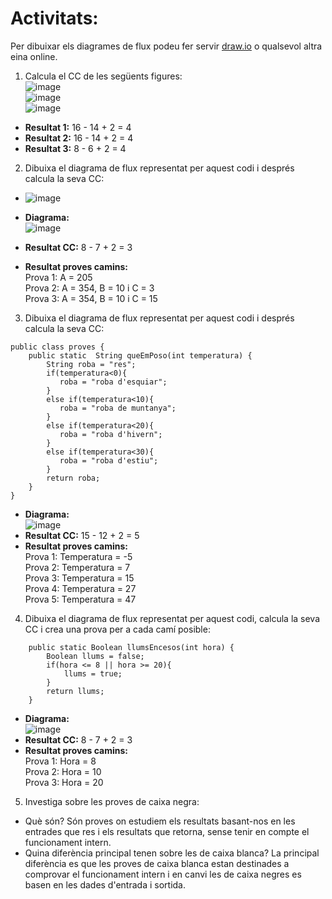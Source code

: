 # Activitats: 

Per dibuixar els diagrames de flux podeu fer servir [draw.io](https://draw.io) o qualsevol altra eina online.

1. Calcula el CC de les següents figures:  
  ![image](https://user-images.githubusercontent.com/110727546/204613022-4ab64342-2e06-438d-a7e8-570685b3c406.png)  
  ![image](https://user-images.githubusercontent.com/110727546/204613180-6d55bf09-28b8-417e-96f4-f71a762ac44c.png)  
  ![image](https://user-images.githubusercontent.com/110727546/204655229-8c3f28d7-3d8b-4746-a55d-331f89da39d2.png)  

  - **Resultat 1:** 16 - 14 + 2 = 4
  - **Resultat 2:** 16 - 14 + 2 = 4
  - **Resultat 3:** 8 - 6 + 2 = 4


2. Dibuixa el diagrama de flux representat per aquest codi i després calcula la seva CC:
  - ![image](https://user-images.githubusercontent.com/110727546/204615125-363e5e6c-173b-4ec0-8c0b-cb97985ade06.png)

  - **Diagrama:**  
 ![image](https://user-images.githubusercontent.com/113586070/204749770-991773c6-ccd8-48a9-a8e9-251ea829b3ad.png)  
  - **Resultat CC:** 8 - 7 + 2 = 3  
  - **Resultat proves camins:**  
  Prova 1: A = 205  
  Prova 2: A = 354, B = 10 i C = 3  
  Prova 3: A = 354, B = 10 i C = 15

3. Dibuixa el diagrama de flux representat per aquest codi i després calcula la seva CC:

```
public class proves {
    public static  String queEmPoso(int temperatura) {
        String roba = "res";
        if(temperatura<0){
           roba = "roba d'esquiar";
        }
        else if(temperatura<10){
           roba = "roba de muntanya";
        }
        else if(temperatura<20){
           roba = "roba d'hivern";
        }
        else if(temperatura<30){
           roba = "roba d'estiu";
        }
        return roba;
    }    
}
```

  - **Diagrama:**  
  ![image](https://user-images.githubusercontent.com/113586070/204755943-d89f8ef7-b04f-450d-9884-6148dfcfd76a.png)  
  - **Resultat CC:** 15 - 12 + 2 = 5  
  - **Resultat proves camins:**  
  Prova 1: Temperatura = -5   
  Prova 2: Temperatura = 7   
  Prova 3: Temperatura = 15  
  Prova 4: Temperatura = 27  
  Prova 5: Temperatura = 47  

4. Dibuixa el diagrama de flux representat per aquest codi, calcula la seva CC i crea una prova per a cada camí posible:

```
    public static Boolean llumsEncesos(int hora) {
        Boolean llums = false;
        if(hora <= 8 || hora >= 20){
            llums = true;
        }
        return llums;
    }
```
  - **Diagrama:**  
  ![image](https://user-images.githubusercontent.com/113586070/205626837-15e17667-b28a-4ed7-9c68-6be8efe84f6e.png)  
  - **Resultat CC:** 8 - 7 + 2 = 3
  - **Resultat proves camins:**  
  Prova 1: Hora = 8  
  Prova 2: Hora = 10   
  Prova 3: Hora = 20  

5. Investiga sobre les proves de caixa negra:

  - Què són? Són proves on estudiem els resultats basant-nos en les entrades que res i els resultats que retorna, sense tenir en compte el funcionament intern.
  - Quina diferència principal tenen sobre les de caixa blanca? La principal diferència es que les proves de caixa blanca estan destinades a comprovar el funcionament intern i en canvi les de caixa negres es basen en les dades d'entrada i sortida.


